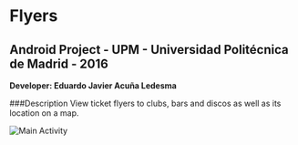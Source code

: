 Flyers
======
## Android Project - UPM - Universidad Politécnica de Madrid - 2016
**Developer: Eduardo Javier Acuña Ledesma**

###Description
View ticket flyers to clubs, bars and discos as well as its location on a map.

![Main Activity](http://i.imgur.com/FqJF5ib.png=250x "Main Activity")
